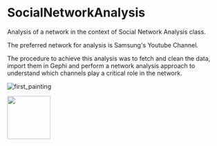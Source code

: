 # SocialNetworkAnalysis
 Analysis of a network in the context of Social Network Analysis class.

 The preferred network for analysis is Samsung's Youtube Channel.

 The procedure to achieve this analysis was to fetch and clean the data, import them in Gephi and perform a network analysis approach to understand
which channels play a critical role in the network.

![first_painting](https://github.com/konstantinosKatsamis/SocialNetworkAnalysis/assets/75335809/a6df9a82-bb92-43aa-81c4-5abf738ddbd2)

<img src="![first_painting](https://github.com/konstantinosKatsamis/SocialNetworkAnalysis/assets/75335809/a6df9a82-bb92-43aa-81c4-5abf738ddbd2)" width="100" height="100"/>


